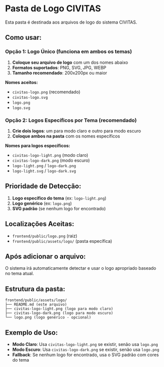 # Pasta de Logo CIVITAS

Esta pasta é destinada aos arquivos de logo do sistema CIVITAS.

## Como usar:

### **Opção 1: Logo Único (funciona em ambos os temas)**
1. **Coloque seu arquivo de logo** com um dos nomes abaixo
2. **Formatos suportados**: PNG, SVG, JPG, WEBP
3. **Tamanho recomendado**: 200x200px ou maior

**Nomes aceitos:**
- `civitas-logo.png` (recomendado)
- `civitas-logo.svg`
- `logo.png`
- `logo.svg`

### **Opção 2: Logos Específicos por Tema (recomendado)**
1. **Crie dois logos**: um para modo claro e outro para modo escuro
2. **Coloque ambos na pasta** com os nomes específicos

**Nomes para logos específicos:**
- `civitas-logo-light.png` (modo claro)
- `civitas-logo-dark.png` (modo escuro)
- `logo-light.png` / `logo-dark.png`
- `logo-light.svg` / `logo-dark.svg`

## Prioridade de Detecção:
1. **Logo específico do tema** (ex: `logo-light.png`)
2. **Logo genérico** (ex: `logo.png`)
3. **SVG padrão** (se nenhum logo for encontrado)

## Localizações Aceitas:
- `frontend/public/logo.png` (raiz)
- `frontend/public/assets/logo/` (pasta específica)

## Após adicionar o arquivo:
O sistema irá automaticamente detectar e usar o logo apropriado baseado no tema atual.

## Estrutura da pasta:
```
frontend/public/assets/logo/
├── README.md (este arquivo)
├── civitas-logo-light.png (logo para modo claro)
├── civitas-logo-dark.png (logo para modo escuro)
└── logo.png (logo genérico - opcional)
```

## Exemplo de Uso:
- **Modo Claro**: Usa `civitas-logo-light.png` se existir, senão usa `logo.png`
- **Modo Escuro**: Usa `civitas-logo-dark.png` se existir, senão usa `logo.png`
- **Fallback**: Se nenhum logo for encontrado, usa o SVG padrão com cores do tema
